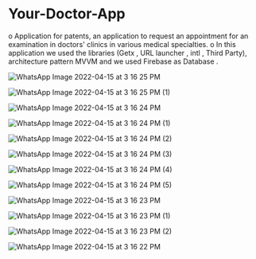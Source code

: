 # Your-Doctor-App

o Application for patents, an application to request an appointment for an
examination in doctors' clinics in various medical specialties.
o In this application we used the libraries (Getx , URL launcher , intl , Third Party),
architecture pattern MVVM and we used Firebase as Database .

![WhatsApp Image 2022-04-15 at 3 16 25 PM](https://user-images.githubusercontent.com/55663920/163575592-c9feacb1-8587-488e-8098-22d57b95f02f.jpeg)

![WhatsApp Image 2022-04-15 at 3 16 25 PM (1)](https://user-images.githubusercontent.com/55663920/163575598-9fc119aa-87f0-451d-b51b-d4a8f01789f4.jpeg)

![WhatsApp Image 2022-04-15 at 3 16 24 PM](https://user-images.githubusercontent.com/55663920/163575671-e44552b1-52bc-4a0f-99f6-81cd6fe087ae.jpeg)

![WhatsApp Image 2022-04-15 at 3 16 24 PM (1)](https://user-images.githubusercontent.com/55663920/163575690-1fa88128-145e-4bcd-8ccc-cafdb0884d7e.jpeg)

![WhatsApp Image 2022-04-15 at 3 16 24 PM (2)](https://user-images.githubusercontent.com/55663920/163575693-5be181ba-00b5-4c17-a9ac-eb388df99687.jpeg)

![WhatsApp Image 2022-04-15 at 3 16 24 PM (3)](https://user-images.githubusercontent.com/55663920/163575695-af4b9814-c82c-489c-b2e1-6234009ca441.jpeg)

![WhatsApp Image 2022-04-15 at 3 16 24 PM (4)](https://user-images.githubusercontent.com/55663920/163575702-b1387d6a-d07c-4531-b8b5-6fb3bf5536f0.jpeg)

![WhatsApp Image 2022-04-15 at 3 16 24 PM (5)](https://user-images.githubusercontent.com/55663920/163575718-d0473e3c-0bd7-4cff-81e4-d4cfe6cda03f.jpeg)

![WhatsApp Image 2022-04-15 at 3 16 23 PM](https://user-images.githubusercontent.com/55663920/163575722-3da5a85e-1133-44cb-9356-88726b266e9b.jpeg)

![WhatsApp Image 2022-04-15 at 3 16 23 PM (1)](https://user-images.githubusercontent.com/55663920/163575730-d43af3c1-c588-41c4-ab8f-8f29cabd900f.jpeg)

![WhatsApp Image 2022-04-15 at 3 16 23 PM (2)](https://user-images.githubusercontent.com/55663920/163575735-b6e8ef33-d7b8-4aa5-9aed-325532381272.jpeg)

![WhatsApp Image 2022-04-15 at 3 16 22 PM](https://user-images.githubusercontent.com/55663920/163575744-0da7fb3d-7ff1-47ac-aa2a-1440384b8a45.jpeg)

